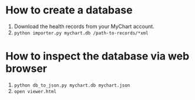 # How to create a database

1. Download the health records from your MyChart account.
2. `python importer.py mychart.db /path-to-records/*xml`

# How to inspect the database via web browser

1. `python db_to_json.py mychart.db mychart.json`
2. `open viewer.html`


